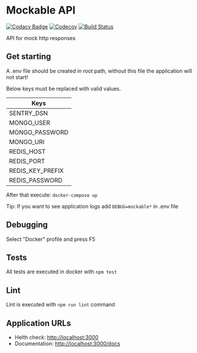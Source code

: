 # Mockable API

[![Codacy Badge](https://api.codacy.com/project/badge/Grade/cb9883b4f4f64022a3d97cb5fc1255ca)](https://app.codacy.com/manual/magaum/mockable-api?utm_source=github.com&utm_medium=referral&utm_content=magaum/mockable-api&utm_campaign=Badge_Grade_Dashboard)
[![Codecov](https://codecov.io/gh/magaum/mockable-api/branch/master/graph/badge.svg)](https://codecov.io/gh/magaum/mockable-api)
[![Build Status](https://travis-ci.org/magaum/mockable-api.svg?branch=master)](https://travis-ci.org/magaum/mockable-api)

API for mock http responses

## Get starting

A .env file should be created in root path, without this file the application will not start!

Below keys must be replaced with valid values.

| Keys              |
| ----------------- |
| SENTRY_DSN        |
| MONGO_USER        |
| MONGO_PASSWORD    |
| MONGO_URI         |
| REDIS_HOST        |
| REDIS_PORT        |
| REDIS_KEY_PREFIX  |
| REDIS_PASSWORD    |

After that execute: `docker-compose up`

Tip: If you want to see application logs add `DEBUG=mockable*` in .env file

## Debugging

Select "Docker" profile and press F5

## Tests

All tests are executed in docker with `npm test`

## Lint

Lint is executed with `npm run lint` command

## Application URLs

- Helth check: <http://localhost:3000>
- Documentation: <http://localhost:3000/docs>

